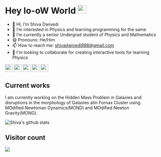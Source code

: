 # Hey lo-oW World <img src="https://media.giphy.com/media/hvRJCLFzcasrR4ia7z/giphy.gif" width="28px" height="28px">


- 👋 Hi, I’m Shiva Dwivedi
- 👀 I’m interested in Physics and learning programming for the same
- 🌱 I’m currently a senior Undergrad student of Physics and Mathematics
- 😄 Pronouns: He/Him
- 📫 How to reach me: shivadwivedi988@gmail.com
- 💞️ I'm looking to collaborate for creating interactive tools for learning Physics


<p align="left"><a href="https://www.linkedin.com/in/shiva-dwivedi-96a377202/"><img src="https://img.shields.io/badge/LinkedIn-_?style=for-the-badge&logo=LinkedIn&logoColor=white&label=Shiva%20Dwivedi&color=%20%230A66C2&link=https%3A%2F%2Fwww.linkedin.com%2Fin%2Fshiva-dwivedi-96a377202%2F" height=25></a>  
<a href="https://www.instagram.com/quasi_shiva/"><img src="https://img.shields.io/badge/Instagram-_?style=for-the-badge&logo=Instagram&logoColor=white&label=quasi_shiva&color=%23d62976&link=https%3A%2F%2Fwww.instagram.com%2Fquasi_shiva%2F" height=25></a> 
<a href="shivadwivedi988@gmail.com"><img src="https://img.shields.io/badge/E_mail-_?style=for-the-badge&logo=Gmail&logoColor=%23c71610&color=white&link=shivadwivedi988%40gmail.com" height=25></a> 
<a href="https://www.researchgate.net/profile/Shiva-Dwivedi-2"><img src="https://img.shields.io/badge/Research%20Gate-you_?style=for-the-badge&logo=ResearchGate&logoColor=black&color=white&link=https%3A%2F%2Fwww.researchgate.net%2Fprofile%2FShiva-Dwivedi-2" height=25></a> 
<a href="[https://drive.google.com/file/d/1W9R9fryOLh_BclqRXE7KxFobfwVwyNSJ/view?usp=sharing](https://drive.google.com/file/d/1j-ggLogwjEcT_rSRiDbtz5Xg--Vfjd_O/view?usp=drive_link)"><img src="https://img.shields.io/badge/R-_?logo=Read.cv&logoColor=black&label=Resume&labelColor=white&color=grey&link=https%3A%2F%2Fdrive.google.com%2Ffile%2Fd%2F1W9R9fryOLh_BclqRXE7KxFobfwVwyNSJ%2Fview%3Fusp%3Dsharing" height=25></a>   
</p>


## Current works
I am currently working on the Hidden Mass Problem in Galaxies and disruptions in the morphology of Galaxies atin Fornax Cluster using MOdified Newtonian Dynamics(MOND) and MOdified Newton Gravity(MONG).


![Shiva's github stats](https://github-readme-stats.vercel.app/api?username=quaSi-shiva&show_icons=true&hide=[%22issues%22])

## Visitor count
<img src="https://profile-counter.glitch.me/quaSi-shiva/count.svg" />

<!---
quaSi-shiva/quaSi-shiva is a ✨ special ✨ repository because its `README.md` (this file) appears on your GitHub profile.
You can click the Preview link to take a look at your changes.
--->
